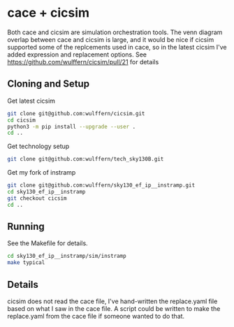 
# cace + cicsim

Both cace and cicsim are simulation orchestration tools. The venn diagram
overlap between cace and cicsim is large, and it would be nice if cicsim
supported some of the replcements used in cace, so in the latest cicsim I've
added expression and replacement options. See
<https://github.com/wulffern/cicsim/pull/21> for details



## Cloning and Setup

Get latest cicsim 
``` bash
git clone git@github.com:wulffern/cicsim.git
cd cicsim
python3 -m pip install --upgrade --user .
cd ..
``` 

Get technology setup

```bash
git clone git@github.com:wulffern/tech_sky130B.git

``` 

Get my fork of instramp

```bash
git clone git@github.com:wulffern/sky130_ef_ip__instramp.git
cd sky130_ef_ip__instramp
git checkout cicsim
cd ..
```

## Running 

See the Makefile for details.

``` bash
cd sky130_ef_ip__instramp/sim/instramp
make typical
```

## Details

cicsim does not read the cace file, I've hand-written the replace.yaml file
based on what I saw in the cace file. A script could be written to make the
replace.yaml from the cace file if someone wanted to do that.


